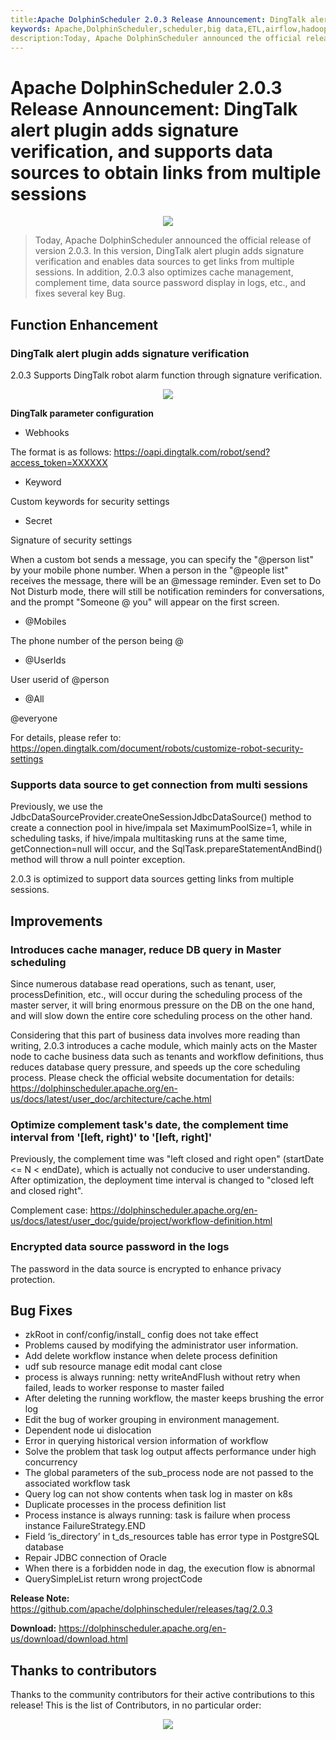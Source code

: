 ```yaml
---
title:Apache DolphinScheduler 2.0.3 Release Announcement: DingTalk alert plugin adds signature verification, and supports data sources to obtain links from multiple sessions
keywords: Apache,DolphinScheduler,scheduler,big data,ETL,airflow,hadoop,orchestration,dataops,2.0.3
description:Today, Apache DolphinScheduler announced the official release of version 2.0.3. In this version,
---
```

# Apache DolphinScheduler 2.0.3 Release Announcement: DingTalk alert plugin adds signature verification, and supports data sources to obtain links from multiple sessions

<div align=center>
<img src="/img/2.0.3/2022-1-2701/1.png"/>
</div>

> Today, Apache DolphinScheduler announced the official release of version 2.0.3. In this version, DingTalk alert plugin adds signature verification and enables data sources to get links from multiple sessions. In addition, 2.0.3 also optimizes cache management, complement time, data source password display in logs, etc., and fixes several key Bug.




## Function Enhancement


### DingTalk alert plugin adds signature verification


2.0.3 Supports DingTalk robot alarm function through signature verification.

<div align=center>
<img src="/img/2.0.3/2022-1-2701/2.png"/>
</div>

**DingTalk parameter configuration**

- Webhooks

The format is as follows: https://oapi.dingtalk.com/robot/send?access_token=XXXXXX

- Keyword

Custom keywords for security settings

- Secret

Signature of security settings


When a custom bot sends a message, you can specify the "@person list" by your mobile phone number. When a person in the "@people list" receives the message, there will be an @message reminder. Even set to Do Not Disturb mode, there will still be notification reminders for conversations, and the prompt "Someone @ you" will appear on the first screen.

- @Mobiles

The phone number of the person being @

- @UserIds

User userid of @person

- @All

@everyone




For details, please refer to: https://open.dingtalk.com/document/robots/customize-robot-security-settings




### Supports data source to get connection from multi sessions




Previously, we use the JdbcDataSourceProvider.createOneSessionJdbcDataSource() method to create a connection pool in hive/impala set MaximumPoolSize=1, while in scheduling tasks, if hive/impala multitasking runs at the same time, getConnection=null will occur, and the SqlTask.prepareStatementAndBind() method will throw a null pointer exception.

2.0.3 is optimized to support data sources getting links from multiple sessions.


## Improvements




### Introduces cache manager, reduce DB query in Master scheduling




Since numerous database read operations, such as tenant, user, processDefinition, etc., will occur during the scheduling process of the master server, it will bring enormous pressure on the DB on the one hand, and will slow down the entire core scheduling process on the other hand.

Considering that this part of business data involves more reading than writing, 2.0.3 introduces a cache module, which mainly acts on the Master node to cache business data such as tenants and workflow definitions, thus reduces database query pressure, and speeds up the core scheduling process. Please check the official website documentation for details: https://dolphinscheduler.apache.org/en-us/docs/latest/user_doc/architecture/cache.html




### Optimize complement task's date, the complement time interval from '[left, right)' to '[left, right]'




Previously, the complement time was "left closed and right open" (startDate <= N < endDate), which is actually not conducive to user understanding. After optimization, the deployment time interval is changed to "closed left and closed right".

Complement case: https://dolphinscheduler.apache.org/en-us/docs/latest/user_doc/guide/project/workflow-definition.html


### Encrypted data source password in the logs



The password in the data source is encrypted to enhance privacy protection. 

## Bug Fixes


* zkRoot in conf/config/install_ config does not take effect
* Problems caused by modifying the administrator user information.
* Add delete workflow instance when delete process definition
* udf sub resource manage edit modal cant close
* process is always running: netty writeAndFlush without retry when failed, leads to worker response to master failed
* After deleting the running workflow, the master keeps brushing the error log
* Edit the bug of worker grouping in environment management.
* Dependent node ui dislocation
* Error in querying historical version information of workflow
* Solve the problem that task log output affects performance under high concurrency
* The global parameters of the sub_process node are not passed to the associated workflow task
* Query log can not show contents when task log in master on k8s
* Duplicate processes in the process definition list
* Process instance is always running: task is failure when process instance FailureStrategy.END
* Field ‘is_directory’ in t_ds_resources table has error type in PostgreSQL database
* Repair JDBC connection of Oracle
* When there is a forbidden node in dag, the execution flow is abnormal
* QuerySimpleList return wrong projectCode




**Release Note:** https://github.com/apache/dolphinscheduler/releases/tag/2.0.3

**Download:** https://dolphinscheduler.apache.org/en-us/download/download.html


## Thanks to contributors

Thanks to the community contributors for their active contributions to this release! This is the list of Contributors, in no particular order:
<div align=center>
<img src="/img/2.0.3/2022-1-2701/3.png"/>
</div>


